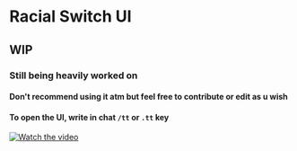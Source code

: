 # Racial Switch UI

## WIP

### Still being heavily worked on

#### Don't recommend using it atm but feel free to contribute or edit as u wish

#### To open the UI, write in chat `/tt` or `.tt` key

[![Watch the video](https://cdn.discordapp.com/attachments/411858886191087626/961710845161766962/unknown.png)](https://streamable.com/l709kf)

